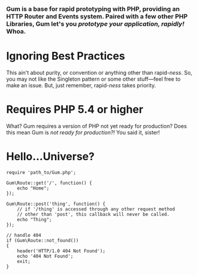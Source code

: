 ### Gum is a base for rapid prototyping with PHP, providing an HTTP Router and Events system. Paired with a few other PHP Libraries, Gum let's you *prototype your application, rapidly!* Whoa.

# Ignoring Best Practices

This ain't about purity, or convention or anything other than rapid-*ness*. So, you may not like the Singleton pattern or some other stuff&mdash;feel free to make an issue. But, just remember, rapid-*ness* takes priority.

# Requires PHP 5.4 or higher

What? Gum requires a version of PHP not yet ready for production? Does this mean Gum is *not ready for production?!* You said it, sister!

# Hello&hellip;Universe?

    require 'path_to/Gum.php';

    Gum\Route::get('/', function() {
        echo "Home";
    });

    Gum\Route::post('thing', function() {
        // if '/thing' is accessed through any other request method
        // other than 'post', this callback will never be called.
        echo "Thing";
    });

    // handle 404
    if (Gum\Route::not_found())
    {
        header('HTTP/1.0 404 Not Found');
        echo '404 Not Found';
        exit;
    }